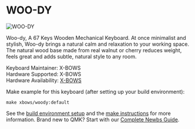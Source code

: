 # WOO-DY
![WOO-DY](https://github.com/moyi4681/qmk_firmware/blob/master/keyboards/xbows/woody/img1.png)

Woo-dy, A 67 Keys Wooden Mechanical Keyboard.
At once minimalist and stylish, Woo-dy brings a natural calm and relaxation to your working space. The natural wood base made from real walnut or cherry reduces weight, feels great and adds subtle, natural style to any room.

Keyboard Maintainer: X-BOWS  
Hardware Supported:  X-BOWS  
Hardware Availability: [X-BOWS](https://x-bows.com/)

Make example for this keyboard (after setting up your build environment):

    make xbows/woody:default

See the [build environment setup](https://docs.qmk.fm/#/getting_started_build_tools) and the [make instructions](https://docs.qmk.fm/#/getting_started_make_guide) for more information. Brand new to QMK? Start with our [Complete Newbs Guide](https://docs.qmk.fm/#/newbs).
